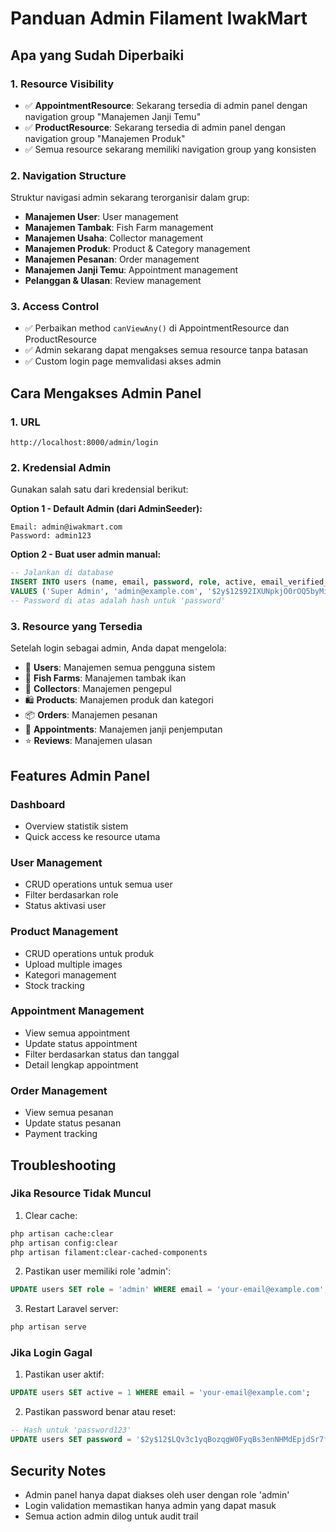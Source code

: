 # Panduan Admin Filament IwakMart

## Apa yang Sudah Diperbaiki

### 1. Resource Visibility

-   ✅ **AppointmentResource**: Sekarang tersedia di admin panel dengan navigation group "Manajemen Janji Temu"
-   ✅ **ProductResource**: Sekarang tersedia di admin panel dengan navigation group "Manajemen Produk"
-   ✅ Semua resource sekarang memiliki navigation group yang konsisten

### 2. Navigation Structure

Struktur navigasi admin sekarang terorganisir dalam grup:

-   **Manajemen User**: User management
-   **Manajemen Tambak**: Fish Farm management
-   **Manajemen Usaha**: Collector management
-   **Manajemen Produk**: Product & Category management
-   **Manajemen Pesanan**: Order management
-   **Manajemen Janji Temu**: Appointment management
-   **Pelanggan & Ulasan**: Review management

### 3. Access Control

-   ✅ Perbaikan method `canViewAny()` di AppointmentResource dan ProductResource
-   ✅ Admin sekarang dapat mengakses semua resource tanpa batasan
-   ✅ Custom login page memvalidasi akses admin

## Cara Mengakses Admin Panel

### 1. URL

```
http://localhost:8000/admin/login
```

### 2. Kredensial Admin

Gunakan salah satu dari kredensial berikut:

**Option 1 - Default Admin (dari AdminSeeder):**

```
Email: admin@iwakmart.com
Password: admin123
```

**Option 2 - Buat user admin manual:**

```sql
-- Jalankan di database
INSERT INTO users (name, email, password, role, active, email_verified_at, created_at, updated_at)
VALUES ('Super Admin', 'admin@example.com', '$2y$12$92IXUNpkjO0rOQ5byMi.Ye4oKoEa3Ro9llC/.og/at2.uheWG/igi', 'admin', 1, NOW(), NOW(), NOW());
-- Password di atas adalah hash untuk 'password'
```

### 3. Resource yang Tersedia

Setelah login sebagai admin, Anda dapat mengelola:

-   👥 **Users**: Manajemen semua pengguna sistem
-   🏢 **Fish Farms**: Manajemen tambak ikan
-   🏪 **Collectors**: Manajemen pengepul
-   🛍️ **Products**: Manajemen produk dan kategori
-   📦 **Orders**: Manajemen pesanan
-   📅 **Appointments**: Manajemen janji penjemputan
-   ⭐ **Reviews**: Manajemen ulasan

## Features Admin Panel

### Dashboard

-   Overview statistik sistem
-   Quick access ke resource utama

### User Management

-   CRUD operations untuk semua user
-   Filter berdasarkan role
-   Status aktivasi user

### Product Management

-   CRUD operations untuk produk
-   Upload multiple images
-   Kategori management
-   Stock tracking

### Appointment Management

-   View semua appointment
-   Update status appointment
-   Filter berdasarkan status dan tanggal
-   Detail lengkap appointment

### Order Management

-   View semua pesanan
-   Update status pesanan
-   Payment tracking

## Troubleshooting

### Jika Resource Tidak Muncul

1. Clear cache:

```bash
php artisan cache:clear
php artisan config:clear
php artisan filament:clear-cached-components
```

2. Pastikan user memiliki role 'admin':

```sql
UPDATE users SET role = 'admin' WHERE email = 'your-email@example.com';
```

3. Restart Laravel server:

```bash
php artisan serve
```

### Jika Login Gagal

1. Pastikan user aktif:

```sql
UPDATE users SET active = 1 WHERE email = 'your-email@example.com';
```

2. Pastikan password benar atau reset:

```sql
-- Hash untuk 'password123'
UPDATE users SET password = '$2y$12$LQv3c1yqBozqgW0FyqBs3enNHMdEpjdSr7fR9Q3aFbXdgJ5cT1HJ6' WHERE email = 'your-email@example.com';
```

## Security Notes

-   Admin panel hanya dapat diakses oleh user dengan role 'admin'
-   Login validation memastikan hanya admin yang dapat masuk
-   Semua action admin dilog untuk audit trail
